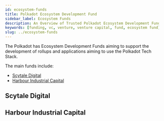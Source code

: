 ```yaml
---
id: ecosystem-funds
title: Polkadot Ecosystem Development Fund
sidebar_label: Ecosystem Funds
description: An Overview of Trusted Polkadot Ecosystem Development Funds.
keywords: [funding, vc, venture, venture capital, fund, ecosystem fund]
slug: ../ecosystem-funds
---
```


The Polkadot has Ecosystem Development Funds aiming to support the development of rollups and
applications aiming to use the Polkadot Tech Stack.

The main funds include:

- [Scytale Digital](https://www.scytale.digital/)
- [Harbour Industrial Capital](https://www.harbourindustrial.com/)

## Scytale Digital

## Harbour Industrial Capital
